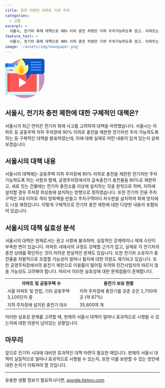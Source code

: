 ```yaml
---
title: 충전 차량만 아파트 지하 주차
categories:
  - 교통
excerpt: >
  서울시, 전기차 화재 대책으로 90% 이하 충전 차량만 지하 주차가능하도록 권고. 아파트는 준칙 개정으로 규칙 정하고, 전기차는 90% 이하 충전제한 인증서 발급 받아야. 공영주차장에서는 충전율을 80%로 제한하고, 새 건물에는 지상에 전기차 충전소 설치 권고. 화재 방지를 위해 주차구역 격리 방화벽 설치, 주차구역마다 차수판 설치 계획. 하지만 권고 사항이므로 강제할 근거가 없고, 실제 시행이 쉽지 않을 수 있음. SBS Biz 문세영입니다. 
feature_text: >
  서울시, 전기차 화재 대책으로 90% 이하 충전 차량만 지하 주차가능하도록 권고. 아파트는 준칙 개정으로 규칙 정하고, 전기차는 90% 이하 충전제한 인증서 발급 받아야. 공영주차장에서는 충전율을 80%로 제한하고, 새 건물에는 지상에 전기차 충전소 설치 권고. 화재 방지를 위해 주차구역 격리 방화벽 설치, 주차구역마다 차수판 설치 계획. 하지만 권고 사항이므로 강제할 근거가 없고, 실제 시행이 쉽지 않을 수 있음. SBS Biz 문세영입니다. 
image: '/assets/img/newspaper.png'
---
```


<p><img src="/assets/img/news.png" alt="rentncar 속보" /></p>

<h2>서울시, 전기차 충전 제한에 대한 구체적인 대책은?</h2>

<p data-ke-size="size16">
서울시가 최근 연이은 전기차 화재 사고를 고려하여 대책을 마련했습니다. 서울시는 아파트 등 공동주택 지하 주차장에 90% 이하로 충전을 제한한 전기차만 주차 가능하도록 하는 등 구체적인 대책을 발표하였는데, 이에 대해 실제로 어떤 내용이 담겨 있는지 살펴보겠습니다.
</p>

<h2>서울시의 대책 내용</h2>

<p data-ke-size="size16">
서울시의 대책에는 공동주택 지하 주차장에 90% 이하로 충전을 제한한 전기차만 주차 가능하도록 하는 사항과 함께, 공영주차장에서의 급속충전기 충전율을 80%로 제한하고, 새로 짓는 건물에는 전기차 충전소를 지상에 설치하는 것을 원칙으로 하며, 지하에 설치할 경우 주차장 최상층에 설치하는 방향으로 정하였습니다. 또한 전기차 전용 주차구역은 3대 이하로 격리 방화벽을 만들고 주차구역마다 차수판을 설치하여 화재 방지에도 나설 예정입니다. 이렇게 구체적으로 전기차 충전 제한에 대한 다양한 내용이 포함되어 있습니다.
</p>

<h2>서울시의 대책 실효성 분석</h2>

<p data-ke-size="size16">
서울시의 대책은 현재로서는 권고 사항에 불과하며, 실질적인 강제력이나 제재 수단이 부족한 면이 있습니다. 아파트 내에서의 규정도 강제할 근거가 없고, 실제로 각 전기차의 충전 상태를 확인하는 것이 어려운 현실적인 문제도 있습니다. 또한 전기차 소유자가 충전율을 자발적으로 조절할 가능성이 얼마나 될지에 대한 의문도 제기되고 있습니다. 또한 공영주차장에서의 충전기 제한으로 이용률이 떨어질 우려와 민간사업자의 따르지 않을 가능성도 고려해야 합니다. 따라서 이러한 실효성에 대한 문제점들이 존재합니다.
</p>

<table>
    <tr>
        <th>아파트 및 공동주택 수</th>
        <th>충전기 보유 현황</th>
    </tr>
    <tr>
        <td>서울 아파트 및 연립, 기타 공동주택 3,100단지 중</td>
        <td>지하 주차장에 충전기를 갖춘 곳은 2,700여 곳 (약 87%)</td>
    </tr>
    <tr>
        <td>지하 주차장에 설치된 충전기 대수</td>
        <td>35,800여 개</td>
    </tr>
</table>

<p data-ke-size="size16">
이러한 실효성 문제를 고려할 때, 현재의 서울시 대책이 얼마나 효과적으로 시행될 수 있는지에 대한 의문이 남아있는 상황입니다.
</p>

<h2>마무리</h2>

<p data-ke-size="size16">
앞으로 전기차 시대에 대비한 효과적인 대책 마련이 필요한 때입니다. 현재의 서울시 대책이 실질적으로 얼마나 효과적으로 시행될 수 있는지, 또한 이를 보완할 수 있는 방안에 대한 논의가 이뤄져야 할 것입니다.
</p>

<hr>

<p data-ke-size="size16"></p>
유용한 생활 정보가 필요하시다면, <a href="https://qoogle.tistory.com" rel="dofollow">qoogle.tistory.com</a>


